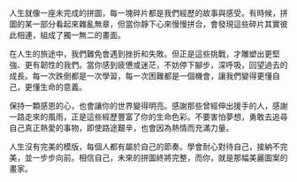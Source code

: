 人生就像一座未完成的拼圖，每一塊碎片都是我們經歷的故事與感受。有時候，拼圖的某一部分看起來雜亂無章，但當你靜下心來慢慢拼合，會發現這些碎片其實彼此相連，組成了獨一無二的畫面。

在人生的旅途中，我們難免會遇到挫折和失敗。但正是這些挑戰，才雕塑出更堅強、更有韌性的我們。當你感到疲憊或迷茫，不妨停下腳步，深呼吸，回望過去的成長。每一次跌倒都是一次學習，每一次困難都是一個機會，讓我們變得更懂自己，更懂生命的意義。

保持一顆感恩的心，也會讓你的世界變得明亮。感謝那些曾經伸出援手的人，感謝一路走來的風雨，正是這些經歷豐富了你的生命色彩。不要害怕夢想，勇敢去追尋自己真正熱愛的事物，即使路途艱辛，也會因為熱情而充滿力量。

人生沒有完美的模版，每個人都有屬於自己的節奏。學會耐心對待自己，接納不完美，並一步步向前。相信自己，未來的拼圖終將完整，而你，就是那幅美麗圖案的畫家。